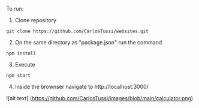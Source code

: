 To run:
1) Clone repository
```
git clone https://github.com/CarlosTussi/websites.git
```
2) On the same directory as "package.json" run the command
```
npm install
```

3) Execute 
```
npm start
```

4) Inside the brownser navigate to http://localhost:3000/




![alt text] (https://github.com/CarlosTussi/images/blob/main/calculator.png)